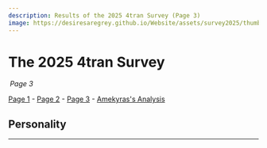 ```yaml
---
description: Results of the 2025 4tran Survey (Page 3)
image: https://desiresaregrey.github.io/Website/assets/survey2025/thumb.png
---
```

<script src="https://cdn.jsdelivr.net/npm/apexcharts"></script>
<script src="../../4transurvey2025.js?4"></script>
<!-- js is gonna make me 41 :( -->

# The 2025 4tran Survey
<h6 style="margin: 0 0.2rem">Page 3</h6>

[Page 1](../) - [Page 2](../2) - [Page 3]() - [Amekyras's Analysis](../amekyras)

## Personality


___

